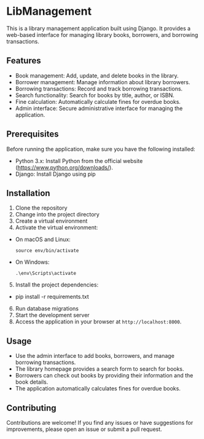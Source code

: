 # LibManagement
This is a library management application built using Django. It provides a web-based interface for managing library books, borrowers, and borrowing transactions.

## Features

- Book management: Add, update, and delete books in the library.
- Borrower management: Manage information about library borrowers.
- Borrowing transactions: Record and track borrowing transactions.
- Search functionality: Search for books by title, author, or ISBN.
- Fine calculation: Automatically calculate fines for overdue books.
- Admin interface: Secure administrative interface for managing the application.

## Prerequisites

Before running the application, make sure you have the following installed:

- Python 3.x: Install Python from the official website (https://www.python.org/downloads/).
- Django: Install Django using pip

## Installation

1. Clone the repository
2. Change into the project directory
3. Create a virtual environment
4. Activate the virtual environment:
- On macOS and Linux:
  ```
  source env/bin/activate
  ```
- On Windows:
  ```
  .\env\Scripts\activate
  ```

5. Install the project dependencies:
  - pip install -r requirements.txt
  
6. Run database migrations
7. Start the development server
8. Access the application in your browser at `http://localhost:8000`.

## Usage

- Use the admin interface to add books, borrowers, and manage borrowing transactions.
- The library homepage provides a search form to search for books.
- Borrowers can check out books by providing their information and the book details.
- The application automatically calculates fines for overdue books.

## Contributing

Contributions are welcome! If you find any issues or have suggestions for improvements, please open an issue or submit a pull request.

